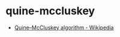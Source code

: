 quine-mccluskey
===============
- [Quine–McCluskey algorithm - Wikipedia](https://en.wikipedia.org/wiki/Quine%E2%80%93McCluskey_algorithm)
